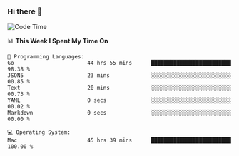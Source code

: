 ### Hi there 👋

<!--
**CrazyCollin/crazycollin** is a ✨ _special_ ✨ repository because its `README.md` (this file) appears on your GitHub profile.

Here are some ideas to get you started:

- 🔭 I’m currently working on ...
- 🌱 I’m currently learning ...
- 👯 I’m looking to collaborate on ...
- 🤔 I’m looking for help with ...
- 💬 Ask me about ...
- 📫 How to reach me: ...
- 😄 Pronouns: ...
- ⚡ Fun fact: ...
-->

<!--START_SECTION:waka-->
![Code Time](http://img.shields.io/badge/Code%20Time-5%2C187%20hrs%201%20min-blue)

📊 **This Week I Spent My Time On** 

```text
💬 Programming Languages: 
Go                       44 hrs 55 mins      █████████████████████████   98.38 % 
JSON5                    23 mins             ░░░░░░░░░░░░░░░░░░░░░░░░░   00.85 % 
Text                     20 mins             ░░░░░░░░░░░░░░░░░░░░░░░░░   00.73 % 
YAML                     0 secs              ░░░░░░░░░░░░░░░░░░░░░░░░░   00.02 % 
Markdown                 0 secs              ░░░░░░░░░░░░░░░░░░░░░░░░░   00.00 % 

💻 Operating System: 
Mac                      45 hrs 39 mins      █████████████████████████   100.00 % 
```


<!--END_SECTION:waka-->
